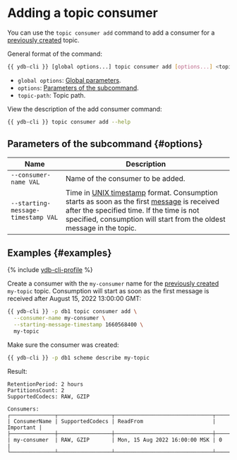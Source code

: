 # Adding a topic consumer

You can use the `topic consumer add` command to add a consumer for a [previously created](topic-create.md) topic.

General format of the command:

```bash
{{ ydb-cli }} [global options...] topic consumer add [options...] <topic-path>
```

* `global options`: [Global parameters](commands/global-options.md).
* `options`: [Parameters of the subcommand](#options).
* `topic-path`: Topic path.

View the description of the add consumer command:

```bash
{{ ydb-cli }} topic consumer add --help
```

## Parameters of the subcommand {#options}

| Name | Description |
---|---
| `--consumer-name VAL` | Name of the consumer to be added. |
| `--starting-message-timestamp VAL` | Time in [UNIX timestamp](https://en.wikipedia.org/wiki/Unix_time) format. Consumption starts as soon as the first [message](../../concepts/topic.md#message) is received after the specified time. If the time is not specified, consumption will start from the oldest message in the topic. |

## Examples {#examples}

{% include [ydb-cli-profile](../../_includes/ydb-cli-profile.md) %}

Create a consumer with the `my-consumer` name for the [previously created](topic-create.md) `my-topic` topic. Consumption will start as soon as the first message is received after August 15, 2022 13:00:00 GMT:

```bash
{{ ydb-cli }} -p db1 topic consumer add \
  --consumer-name my-consumer \
  --starting-message-timestamp 1660568400 \
  my-topic
```

Make sure the consumer was created:

```bash
{{ ydb-cli }} -p db1 scheme describe my-topic
```

Result:

```text
RetentionPeriod: 2 hours
PartitionsCount: 2
SupportedCodecs: RAW, GZIP

Consumers:
┌──────────────┬─────────────────┬───────────────────────────────┬───────────┐
| ConsumerName | SupportedCodecs | ReadFrom                      | Important |
├──────────────┼─────────────────┼───────────────────────────────┼───────────┤
| my-consumer  | RAW, GZIP       | Mon, 15 Aug 2022 16:00:00 MSK | 0         |
└──────────────┴─────────────────┴───────────────────────────────┴───────────┘
```
